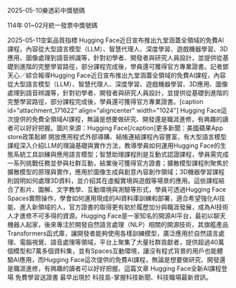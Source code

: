 
2025-05-10樂透彩中獎號碼

                                
114年 01~02月統一發票中獎號碼
                             
2025-05-11空氣品質指標
                              Hugging Face近日宣布推出九堂涵蓋全領域的免費AI課程，內容從大型語言模型（LLM）、智慧代理人、深度學習、遊戲機器學習、3D應用、圖像處理到語音辨識等，針對初學者、開發者與研究人員設計，並提供從基礎到進階的完整學習路徑，部分課程完成後，學員還可獲得官方專業證書。記者鄧天心／綜合報導Hugging Face近日宣布推出九堂涵蓋全領域的免費AI課程，內容從大型語言模型（LLM）、智慧代理人、深度學習、遊戲機器學習、3D應用、圖像處理到語音辨識等，針對初學者、開發者與研究人員設計，並提供從基礎到進階的完整學習路徑，部分課程完成後，學員還可獲得官方專業證書。[caption id="attachment_171622" align="aligncenter" width="1024"] Hugging Face這次提供的免費全領域AI課程，無論是想要做研究、開發還是職涯進修，有興趣的讀者可以好好把握。圖片來源：Hugging Face[/caption]更多新聞：美國蘋果App store政策鬆綁 開放應用程式外部導購、結帳連結課程內容豐富，有大型語言模型課程深入介紹LLM的理論基礎與實作方法，教導學員如何運用Hugging Face的生態系統工具訓練與應用語言模型；智慧助理課程則是互動式認證課程，學員需完成一系列挑戰任務並參與社群互動，結業後可獲得官方證書；擴散模型課程則聚焦於擴散模型的原理與實作，應用於圖像生成與創意內容創作領域；3D機器學習課程則說明如何處理3D資料，並介紹其在虛擬實境與遊戲等場景的應用。這些課程結合了影片、圖解、文字教學、互動環境與測驗等形式，學員可透過Hugging Face Spaces實際操作，學會如何運用現成的AI資料庫訓練和部署，適合希望強化AI技能、進入新領域的人，官方證書的取得更有助於履歷加分與職涯發展，成為AI技術人才進修不可多得的資源。Hugging Face是一家知名的開源AI平台，最初以聊天機器人起家，後來專注於開發自然語言處理（NLP）相關的開源技術，其旗艦產品Transformers函式庫，讓開發者能夠使用各樣訓練模型，廣泛應用於自然語言處理、電腦視覺、語音處理等領域，平台上聚集了大量社群貢獻者，提供超過40萬個模型和7萬多個資料集，並有Spaces互動環境，讓沒有程式背景的用戶也能體驗AI應用，而Hugging Face這次提供的免費AI課程，無論是想要做研究、開發還是職涯進修，有興趣的讀者可以好好把握。這篇文章 Hugging Face全新AI課程登場 免費學習送證書 最早出現於 科技島-掌握科技新聞、科技職場最新資訊。